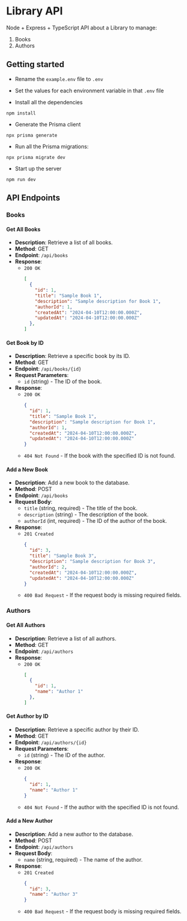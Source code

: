 # Library API

Node + Express + TypeScript API about a Library to manage:

1. Books
2. Authors

## Getting started

- Rename the `example.env` file to `.env`
- Set the values for each environment variable in that `.env` file

- Install all the dependencies

```
npm install
```

- Generate the Prisma client

```
npx prisma generate
```

- Run all the Prisma migrations:

```
npx prisma migrate dev
```

- Start up the server

```
npm run dev
```

## API Endpoints

### Books

#### Get All Books

- **Description**: Retrieve a list of all books.
- **Method**: GET
- **Endpoint**: `/api/books`
- **Response**: 
  - `200 OK` 
    ```json
    [
      {
        "id": 1,
        "title": "Sample Book 1",
        "description": "Sample description for Book 1",
        "authorId": 1,
        "createdAt": "2024-04-10T12:00:00.000Z",
        "updatedAt": "2024-04-10T12:00:00.000Z"
      },
    ]
    ```

#### Get Book by ID

- **Description**: Retrieve a specific book by its ID.
- **Method**: GET
- **Endpoint**: `/api/books/{id}`
- **Request Parameters**: 
  - `id` (string) - The ID of the book.
- **Response**: 
  - `200 OK` 
    ```json
    {
      "id": 1,
      "title": "Sample Book 1",
      "description": "Sample description for Book 1",
      "authorId": 1,
      "createdAt": "2024-04-10T12:00:00.000Z",
      "updatedAt": "2024-04-10T12:00:00.000Z"
    }
    ```
  - `404 Not Found` - If the book with the specified ID is not found.

#### Add a New Book

- **Description**: Add a new book to the database.
- **Method**: POST
- **Endpoint**: `/api/books`
- **Request Body**: 
  - `title` (string, required) - The title of the book.
  - `description` (string) - The description of the book.
  - `authorId` (int, required) - The ID of the author of the book.
- **Response**: 
  - `201 Created` 
    ```json
    {
      "id": 3,
      "title": "Sample Book 3",
      "description": "Sample description for Book 3",
      "authorId": 2,
      "createdAt": "2024-04-10T12:00:00.000Z",
      "updatedAt": "2024-04-10T12:00:00.000Z"
    }
    ```
  - `400 Bad Request` - If the request body is missing required fields.

### Authors

#### Get All Authors

- **Description**: Retrieve a list of all authors.
- **Method**: GET
- **Endpoint**: `/api/authors`
- **Response**: 
  - `200 OK` 
    ```json
    [
      {
        "id": 1,
        "name": "Author 1"
      },
    ]
    ```

#### Get Author by ID

- **Description**: Retrieve a specific author by their ID.
- **Method**: GET
- **Endpoint**: `/api/authors/{id}`
- **Request Parameters**: 
  - `id` (string) - The ID of the author.
- **Response**: 
  - `200 OK` 
    ```json
    {
      "id": 1,
      "name": "Author 1"
    }
    ```
  - `404 Not Found` - If the author with the specified ID is not found.

#### Add a New Author

- **Description**: Add a new author to the database.
- **Method**: POST
- **Endpoint**: `/api/authors`
- **Request Body**: 
  - `name` (string, required) - The name of the author.
- **Response**: 
  - `201 Created` 
    ```json
    {
      "id": 3,
      "name": "Author 3"
    }
    ```
  - `400 Bad Request` - If the request body is missing required fields.
